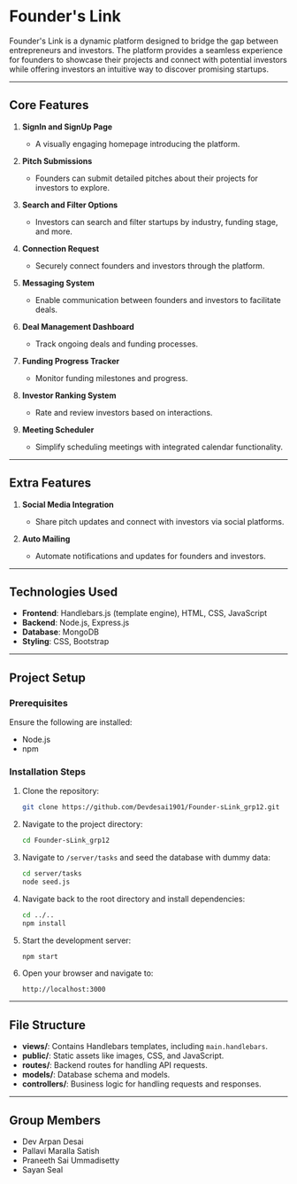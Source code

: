 # Founder's Link

Founder's Link is a dynamic platform designed to bridge the gap between entrepreneurs and investors. The platform provides a seamless experience for founders to showcase their projects and connect with potential investors while offering investors an intuitive way to discover promising startups.

---

## Core Features

1. **SignIn and SignUp Page**
   - A visually engaging homepage introducing the platform.

2. **Pitch Submissions**
   - Founders can submit detailed pitches about their projects for investors to explore.

3. **Search and Filter Options**
   - Investors can search and filter startups by industry, funding stage, and more.

4. **Connection Request**
   - Securely connect founders and investors through the platform.

5. **Messaging System**
   - Enable communication between founders and investors to facilitate deals.

6. **Deal Management Dashboard**
   - Track ongoing deals and funding processes.

7. **Funding Progress Tracker**
   - Monitor funding milestones and progress.

8. **Investor Ranking System**
   - Rate and review investors based on interactions.

9. **Meeting Scheduler**
   - Simplify scheduling meetings with integrated calendar functionality.

---

## Extra Features

1. **Social Media Integration**
   - Share pitch updates and connect with investors via social platforms.

2. **Auto Mailing**
   - Automate notifications and updates for founders and investors.

---

## Technologies Used

- **Frontend**: Handlebars.js (template engine), HTML, CSS, JavaScript
- **Backend**: Node.js, Express.js
- **Database**: MongoDB
- **Styling**: CSS, Bootstrap

---

## Project Setup

### Prerequisites
Ensure the following are installed:
- Node.js
- npm

### Installation Steps
1. Clone the repository:
   ```bash
   git clone https://github.com/Devdesai1901/Founder-sLink_grp12.git
   ```
2. Navigate to the project directory:
   ```bash
   cd Founder-sLink_grp12
   ```
3. Navigate to `/server/tasks` and seed the database with dummy data:
   ```bash
   cd server/tasks
   node seed.js
   ```
4. Navigate back to the root directory and install dependencies:
   ```bash
   cd ../..
   npm install
   ```

5. Start the development server:
   ```bash
   npm start
   ```

6. Open your browser and navigate to:
   ```
   http://localhost:3000
   ```

---

## File Structure

- **views/**: Contains Handlebars templates, including `main.handlebars`.
- **public/**: Static assets like images, CSS, and JavaScript.
- **routes/**: Backend routes for handling API requests.
- **models/**: Database schema and models.
- **controllers/**: Business logic for handling requests and responses.

---


## Group Members

- Dev Arpan Desai
- Pallavi Maralla Satish
- Praneeth Sai Ummadisetty
- Sayan Seal

